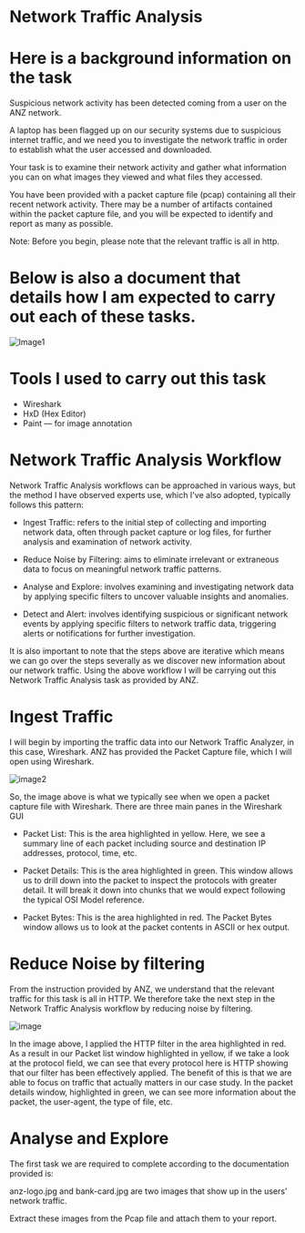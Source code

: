 # Network Traffic Analysis

# Here is a background information on the task
Suspicious network activity has been detected coming from a user on the ANZ network.

A laptop has been flagged up on our security systems due to suspicious internet traffic, and we need you to investigate the network traffic in order to establish what the user accessed and downloaded.

Your task is to examine their network activity and gather what information you can on what images they viewed and what files they accessed.

You have been provided with a packet capture file (pcap) containing all their recent network activity. There may be a number of artifacts contained within the packet capture file, and you will be expected to identify and report as many as possible.

Note: Before you begin, please note that the relevant traffic is all in http.

# Below is also a document that details how I am expected to carry out each of these tasks.

![Image1](https://github.com/JosephAdeoye/packet-analysis/assets/66190309/52d462f8-81f4-4798-acb4-527def063bd6)

# Tools I used to carry out this task

- Wireshark
- HxD (Hex Editor)
- Paint — for image annotation

#  Network Traffic Analysis Workflow
Network Traffic Analysis workflows can be approached in various ways, but the method I have observed experts use, which I've also adopted, typically follows this pattern:

- Ingest Traffic: refers to the initial step of collecting and importing network data, often through packet capture or log files, for further analysis and examination of network activity.

- Reduce Noise by Filtering: aims to eliminate irrelevant or extraneous data to focus on meaningful network traffic patterns.

- Analyse and Explore: involves examining and investigating network data by applying specific filters to uncover valuable insights and anomalies.

- Detect and Alert: involves identifying suspicious or significant network events by applying specific filters to network traffic data, triggering alerts or notifications for further investigation.

It is also important to note that the steps above are iterative which means we can go over the steps severally as we discover new information about our network traffic. Using the above workflow I will be carrying out this Network Traffic Analysis task as provided by ANZ.

# Ingest Traffic
I will begin by importing the traffic data into our Network Traffic Analyzer, in this case, Wireshark. ANZ has provided the Packet Capture file, which I will open using Wireshark.

![image2](https://github.com/JosephAdeoye/packet-analysis/assets/66190309/48a7b828-6fbf-41d2-96f0-96031d6ff17d)

So, the image above is what we typically see when we open a packet capture file with Wireshark. There are three main panes in the Wireshark GUI

- Packet List: This is the area highlighted in yellow. Here, we see a summary line of each packet including source and destination IP addresses, protocol, time, etc.

- Packet Details: This is the area highlighted in green. This window allows us to drill down into the packet to inspect the protocols with greater detail. It will break it down into chunks that we would expect following the typical OSI Model reference.

- Packet Bytes: This is the area highlighted in red. The Packet Bytes window allows us to look at the packet contents in ASCII or hex output.

# Reduce Noise by filtering
From the instruction provided by ANZ, we understand that the relevant traffic for this task is all in HTTP. We therefore take the next step in the Network Traffic Analysis workflow by reducing noise by filtering.

![image](https://github.com/JosephAdeoye/packet-analysis/assets/66190309/d50826de-3d18-425f-b90f-edf3efd98d95)

In the image above, I applied the HTTP filter in the area highlighted in red. As a result in our Packet list window highlighted in yellow, if we take a look at the protocol field, we can see that every protocol here is HTTP showing that our filter has been effectively applied. The benefit of this is that we are able to focus on traffic that actually matters in our case study. In the packet details window, highlighted in green, we can see more information about the packet, the user-agent, the type of file, etc.

# Analyse and Explore
The first task we are required to complete according to the documentation provided is:

anz-logo.jpg and bank-card.jpg are two images that show up in the users’ network traffic.

Extract these images from the Pcap file and attach them to your report.

